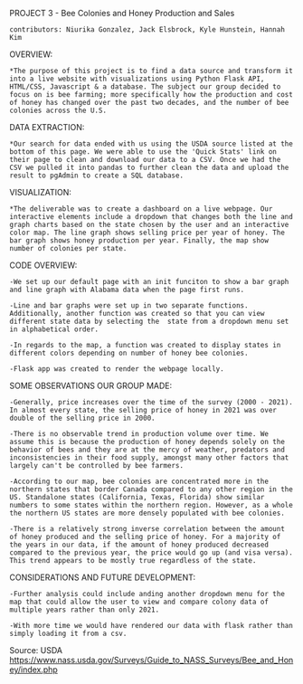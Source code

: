 PROJECT 3 - Bee Colonies and Honey Production and Sales
    
    contributors: Niurika Gonzalez, Jack Elsbrock, Kyle Hunstein, Hannah Kim

OVERVIEW:

    *The purpose of this project is to find a data source and transform it into a live website with visualizations using Python Flask API, HTML/CSS, Javascript & a database. The subject our group decided to focus on is bee farming; more specifically how the production and cost of honey has changed over the past two decades, and the number of bee colonies across the U.S.  

DATA EXTRACTION:

    *Our search for data ended with us using the USDA source listed at the bottom of this page. We were able to use the 'Quick Stats' link on their page to clean and download our data to a CSV. Once we had the CSV we pulled it into pandas to further clean the data and upload the result to pgAdmin to create a SQL database.

VISUALIZATION:

    *The deliverable was to create a dashboard on a live webpage. Our interactive elements include a dropdown that changes both the line and graph charts based on the state chosen by the user and an interactive color map. The line graph shows selling price per year of honey. The bar graph shows honey production per year. Finally, the map show number of colonies per state.   

CODE OVERVIEW:

    -We set up our default page with an init funciton to show a bar graph and line graph with Alabama data when the page first runs.
    
    -Line and bar graphs were set up in two separate functions. Additionally, another function was created so that you can view different state data by selecting the  state from a dropdown menu set in alphabetical order.

    -In regards to the map, a function was created to display states in different colors depending on number of honey bee colonies.

    -Flask app was created to render the webpage locally. 


SOME OBSERVATIONS OUR GROUP MADE:

    -Generally, price increases over the time of the survey (2000 - 2021). In almost every state, the selling price of honey in 2021 was over double of the selling price in 2000.

    -There is no observable trend in production volume over time. We assume this is because the production of honey depends solely on the behavior of bees and they are at the mercy of weather, predators and inconsistencies in their food supply, amongst many other factors that largely can't be controlled by bee farmers.

    -According to our map, bee colonies are concentrated more in the northern states that border Canada compared to any other region in the US. Standalone states (California, Texas, Florida) show similar numbers to some states within the northern region. However, as a whole the northern US states are more densely populated with bee colonies.

    -There is a relatively strong inverse correlation between the amount of honey produced and the selling price of honey. For a majority of the years in our data, if the amount of honey produced decreased compared to the previous year, the price would go up (and visa versa). This trend appears to be mostly true regardless of the state.

CONSIDERATIONS AND FUTURE DEVELOPMENT:

    -Further analysis could include anding another dropdown menu for the map that could allow the user to view and compare colony data of multiple years rather than only 2021.

    -With more time we would have rendered our data with flask rather than simply loading it from a csv. 

Source: USDA
https://www.nass.usda.gov/Surveys/Guide_to_NASS_Surveys/Bee_and_Honey/index.php


